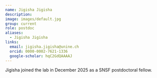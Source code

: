 ```yaml
---
name: Jigisha Jigisha
description: 
image: images/default.jpg
group: current
role: postdoc
aliases:
  - Jigisha Jigisha
links:
  email: jigisha.jigisha@unine.ch
  orcid: 0000-0002-7621-1336
  google-scholar: hqC2GdQAAAAJ
---
```


Jigisha joined the lab in December 2025 as a SNSF postdoctoral fellow.